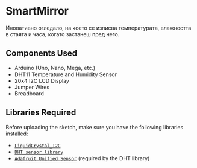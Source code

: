 # SmartMirror
Иновативно огледало, на което се изписва температурата, влажността в стаята и часа, когато застанеш пред него.

## Components Used

- Arduino (Uno, Nano, Mega, etc.)
- DHT11 Temperature and Humidity Sensor
- 20x4 I2C LCD Display
- Jumper Wires
- Breadboard

## Libraries Required

Before uploading the sketch, make sure you have the following libraries installed:

- [`LiquidCrystal_I2C`](https://github.com/johnrickman/LiquidCrystal_I2C)
- [`DHT sensor library`](https://github.com/adafruit/DHT-sensor-library)
- [`Adafruit Unified Sensor`](https://github.com/adafruit/Adafruit_Sensor) (required by the DHT library)

